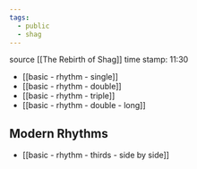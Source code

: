 ```yaml
---
tags:
  - public
  - shag
---
```

source [[The Rebirth of Shag]]
time stamp: 11:30

- [[basic - rhythm - single]]
- [[basic - rhythm - double]]
- [[basic - rhythm - triple]]
- [[basic - rhythm - double - long]]

## Modern Rhythms
- [[basic - rhythm - thirds - side by side]]